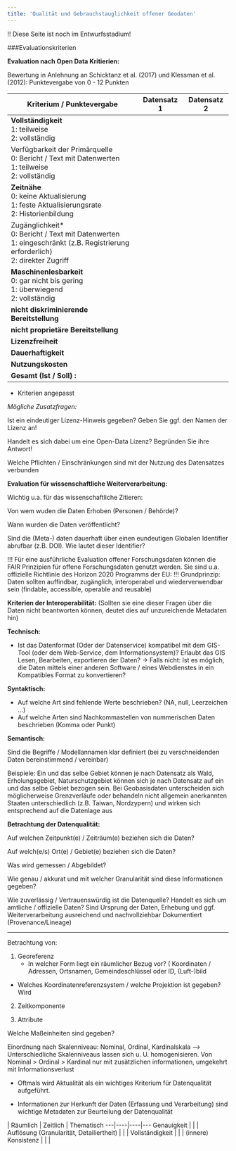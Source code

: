 ```yaml
---
title: 'Qualität und Gebrauchstauglichkeit offener Geodaten'
---
```


!! Diese Seite ist noch im Entwurfsstadium!

###Evaluationskriterien

**Evaluation nach Open Data Kritierien:**

Bewertung in Anlehnung an Schicktanz et al. (2017) und Klessman et al. (2012): Punktevergabe von 0 - 12 Punkten

Kriterium / Punktevergabe                                                                                                                 | Datensatz 1 | Datensatz 2
------------------------------------------------------------------------------------------------------------------------------------------|-------------|------------
**Vollständigkeit** <br/>1: teilweise  <br/>2: vollständig                                                                                |             |
Verfügbarkeit der Primärquelle <br/>0: Bericht / Text mit Datenwerten  <br/>1: teilweise  <br/>2: vollständig                             |             |
**Zeitnähe**<br/>0: keine Aktualisierung <br/>1: feste Aktualisierungsrate <br/>2: Historienbildung                                       |             |
Zugänglichkeit* <br/>0: Bericht / Text mit Datenwerten  <br/>1: eingeschränkt (z.B. Registrierung erforderlich)  <br/>2: direkter Zugriff |             |
**Maschinenlesbarkeit**<br/>0: gar nicht bis gering <br/> 1: überwiegend  <br/>2: vollständig                                             |             |
**nicht diskriminierende Bereitstellung**                                                                                                 |             |
**nicht proprietäre Bereitstellung**                                                                                                      |             |
**Lizenzfreiheit**                                                                                                                        |             |
**Dauerhaftigkeit**                                                                                                                       |             |
**Nutzungskosten**                                                                                                                        |             |
**Gesamt (Ist / Soll) :**                                                                                                                 |             |
* Kriterien angepasst

*Mögliche Zusatzfragen:*

Ist ein eindeutiger Lizenz-Hinweis gegeben? Geben Sie ggf. den Namen der Lizenz an!

Handelt es sich dabei um eine Open-Data Lizenz? Begründen Sie ihre Antwort!

Welche Pflichten / Einschränkungen sind mit der Nutzung des Datensatzes verbunden


**Evaluation für wissenschaftliche Weiterverarbeitung:**

Wichtig u.a. für das wissenschaftliche Zitieren:

Von wem wuden die Daten Erhoben (Personen / Behörde)?

Wann wurden die Daten veröffentlicht?

Sind die (Meta-) daten dauerhaft über einen eundeutigen Globalen Identifier abrufbar (z.B. DOI). Wie lautet dieser Identifier?

!!! Für eine ausführliche Evaluation offener Forschungsdaten können die FAIR Prinzipien für offene Forschungsdaten genutzt werden. Sie sind u.a. offizielle Richtlinie des Horizon 2020 Programms der EU:
!!! Grundprinzip: Daten sollten auffindbar, zugänglich, interoperabel und wiederverwendbar sein (findable, accessible, operable and reusable)


**Kriterien der Interoperabilität:**
(Sollten sie eine dieser Fragen über die Daten nicht beantworten können, deutet dies auf unzureichende Metadaten hin)

**Technisch:**
- Ist das Datenformat (Oder der Datenservice) kompatibel mit dem GIS-Tool (oder dem Web-Service, dem Informationsystem)? Erlaubt das GIS Lesen, Bearbeiten, exportieren der Daten?
-> Falls nicht: Ist es möglich, die Daten mittels einer anderen Software / eines Webdienstes in ein Kompatibles Format zu konvertieren?

**Syntaktisch:**


- Auf welche Art sind fehlende Werte beschrieben? (NA, null, Leerzeichen ...)
- Auf welche Arten sind Nachkommastellen von nummerischen Daten beschrieben (Komma oder Punkt)

**Semantisch:**

Sind die Begriffe / Modellannamen klar definiert (bei zu verschneidenden Daten bereinstimmend / vereinbar)

Beispiele: Ein und das selbe Gebiet können je nach Datensatz als Wald, Erholungsgebiet, Naturschutzgebiet können sich je nach Datensatz auf ein und das selbe Gebiet bezogen sein. Bei Geobasisdaten unterscheiden sich möglicherweise Grenzverläufe oder behandeln nicht allgemein anerkannten Staaten unterschiedlich (z.B. Taiwan, Nordzypern) und wirken sich entsprechend auf die Datenlage aus


**Betrachtung der Datenqualität:**


Auf welchen Zeitpunkt(e) / Zeiträum(e) beziehen sich die Daten?

Auf welch(e/s) Ort(e) / Gebiet(e) beziehen sich die Daten?

Was wird gemessen / Abgebildet?

Wie genau / akkurat und mit welcher Granularität sind diese Informationen gegeben?

Wie zuverlässig / Vertrauenswürdig ist die Datenquelle? Handelt es sich um amtliche / offizielle Daten?
Sind Ursprung der Daten, Erhebung und ggf. Weiterverarbeitung ausreichend und nachvollziehbar Dokumentiert (Provenance/Lineage)

---
Betrachtung von:

1. Georeferenz
	- In welcher Form liegt ein räumlicher Bezug vor? (
Koordinaten / Adressen, Ortsnamen, Gemeindeschlüssel oder ID, (Luft-)bild

- Welches Koordinatenreferenzsystem / welche Projektion ist gegeben? Wird

2. Zeitkomponente


3. Attribute

Welche Maßeinheiten sind gegeben?

Einordnung nach Skalenniveau: Nominal, Ordinal, Kardinalskala
--> Unterschiedliche Skalenniveaus lassen sich u. U. homogenisieren. Von Nominal > Ordinal > Kardinal nur mit zusätzlichen informationen, umgekehrt mit Informationsverlust




- Oftmals wird Aktualität als ein wichtiges Kriterium für Datenqualität aufgeführt.


- Informationen zur Herkunft der Daten (Erfassung und Verarbeitung) sind wichtige Metadaten zur Beurteilung der Datenqualität


|	Räumlich	|	Zeitlich	|	Thematisch
---|----|----|---
Genauigkeit	|	| |
Auflösung (Granularität, Detailiertheit)	|	| |
Vollständigkeit	|	| |
(innere) Konsistenz	|	|	|
